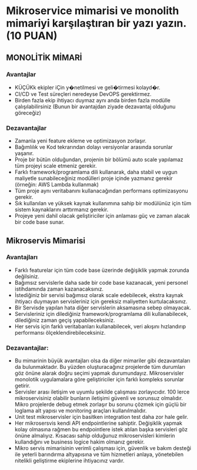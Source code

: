 # Mikroservice mimarisi ve monolith mimariyi karşılaştıran bir yazı yazın. (10 PUAN)

## MONOLİTİK MİMARİ
### Avantajlar
* KÜÇÜKk ekipler iÇin y�netilmesi ve geli�tirmesi kolayd�r.
* CI/CD ve Test süreçleri neredeyse DevOPS gerektirmez.
* Birden fazla ekip ihtiyacı duymaz aynı anda birden fazla modülle çalışılabilirsiniz (Bunun bir avantajdan ziyade dezavantaj olduğunu göreceğiz)
### Dezavantajlar
* Zamanla yeni feature ekleme ve optimizasyon zorlaşır.
* Bağımlılık ve Kod tekrarından dolayı versiyonlar arasında sorunlar yaşanır.
* Proje bir bütün olduğundan, projenin bir bölümü auto scale yapılamaz tüm projeyi scale etmeniz gerekir.
* Farklı framework/programlama dili kullanarak, daha stabil ve uygun maliyetle sunabileceğiniz modülleri proje içinde yazmanız gerekir (örneğin: AWS Lambda kullanmak)
* Tüm proje aynı veritabanını kullanacağından performans optimizasyonu gerekir.
* Sık kullanılan ve yüksek kaynak kullanımına sahip bir modülünüz için tüm sistem kaynaklarını arttırmanız gerekir.
* Projeye yeni dahil olacak geliştiriciler için anlaması güç ve zaman alacak bir code base sunar.

## Mikroservis Mimarisi 
### Avantajları
* Farklı featurelar için tüm code base üzerinde değişiklik yapmak zorunda değilsiniz.
* Bağımsız servislerle daha sade bir code base kazanacak, yeni personel istihdamında zaman kazanacaksınız.
* İstediğiniz bir servisi bağımsız olarak scale edebilecek, ekstra kaynak ihtiyacı duymayan servisleriniz için gereksiz maliyetten kurtulacaksınız.
* Bir Servisde yapılan hata diğer servislerin aksamasına sebep olmayacak.
* Servisleriniz için dilediğiniz framework/programlama dili kullanabilecek, dilediğiniz zaman geçiş yapabileceksiniz.
* Her servis için farklı veritabanları kullanabilecek, veri akışını hızlandırıp performansı ölçeklendirebileceksiniz.

### Dezavantajlar:

* Bu mimarinin büyük avantajları olsa da diğer mimariler gibi dezavantaları da bulunmaktadır. Bu yüzden 
oluşturacağınız projelerde tüm durumları göz önüne alarak doğru seçimi yapmak durumundayız. Mikroservisler monolotik uygulamalara göre geliştiriciler için farklı kompleks sorunlar getirir.
* Servisler arası iletişim ve uyumlu şekilde çalışması zorlayıcıdır. 100 lerce mikroservisiniz olabilir bunların 
  iletişimi güvenli ve sorunsuz olmalıdır. Mikro projelerde debug etmek zorlaşır bu sorunu çözmek için güçlü bir loglama alt yapısı ve monitoring araçları kullanılmalıdır.
* Unit test mikroservisler için basitken integration test daha zor hale gelir.
* Her mikrosersvis kendi API endpointlerine sahiptir. Değişiklik yapmak kolay olmasına rağmen bu endpointlere istek 
  atılan başka servisleri göz önüne almalıyız. Kısacası sahip olduğunuz mikroservisleri kimlerin kullandığını ve business logice hakim olmanız gerekir.
* Mikro servis mimarisinin verimli çalışması için, güvenlik ve bakım desteği ile yeterli barındırma altyapısına ve 
  tüm hizmetleri anlaya, yönetebilen nitelikli geliştirme ekiplerine ihtiyacınız vardır.